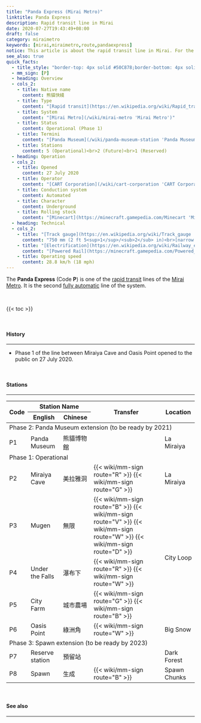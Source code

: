 ```yaml
---
title: "Panda Express (Mirai Metro)"
linktitle: Panda Express
description: Rapid transit line in Mirai
date: 2020-07-27T19:43:49+08:00
draft: false
category: miraimetro
keywords: [mirai,miraimetro,route,pandaexpress]
notice: This article is about the rapid transit line in Mirai. For the American fast food restaurant chain, see [Panda Express](https://en.wikipedia.org/wiki/Panda_Express 'Panda Express').
see_also: true
quick_facts:
  - title_style: "border-top: 4px solid #50C878;border-bottom: 4px solid #50C878;padding:2px 0;"
  - mm_sign: [P]
  - heading: Overview
  - cols_2:
    - title: Native name
      content: 熊貓快綫
    - title: Type
      content: "[Rapid transit](https://en.wikipedia.org/wiki/Rapid_transit 'Rapid transit')"
    - title: System
      content: "[Mirai Metro](/wiki/mirai-metro 'Mirai Metro')"
    - title: Status
      content: Operational (Phase 1)
    - title: Termini
      content: "[Panda Museum](/wiki/panda-museum-station 'Panda Museum Station')<br>[Oasis Point](/wiki/oasis-point-station 'Oasis Point Station')"
    - title: Stations
      content: 5 (Operational)<br>2 (Future)<br>1 (Reserved)
  - heading: Operation
  - cols_2:
    - title: Opened
      content: 27 July 2020
    - title: Operator
      content: "[CART Corporation](/wiki/cart-corporation 'CART Corporation')"
    - title: Conduction system
      content: Automated
    - title: Character
      content: Underground
    - title: Rolling stock
      content: "[Minecart](https://minecraft.gamepedia.com/Minecart 'Minecart')<br>(Lime [Concrete](https://minecraft.gamepedia.com/Concrete 'Concrete'))"
  - heading: Technical
  - cols_2:
    - title: "[Track gauge](https://en.wikipedia.org/wiki/Track_gauge 'Track gauge')"
      content: "750 mm (2 ft ​5<sup>1</sup>/<sub>2</sub> in)<br>[narrow gauge](https://en.wikipedia.org/wiki/Narrow-gauge_railway 'Narrow-gauge railway')"
    - title: "[Electrification](https://en.wikipedia.org/wiki/Railway_electrification_system 'Railway electrification system')"
      content: "[Powered Rail](https://minecraft.gamepedia.com/Powered_Rail 'Powered Rail')"
    - title: Operating speed
      content: 28.8 km/h (18 mph)
---
```


The **Panda Express** (Code **P**) is one of the [rapid transit](https://en.wikipedia.org/wiki/Rapid_transit "Rapid transit") lines of the [Mirai Metro](/wiki/mirai-metro "Mirai Metro"). It is the second [fully automatic](https://en.wikipedia.org/wiki/Automatic_train_operation "Automatic train operation") line of the system.

<br>

{{< toc >}}

<br>

#### History

---

- Phase 1 of the line between Miraiya Cave and Oasis Point opened to the public on 27 July 2020.

<br>

#### Stations

---

<div class="table-responsive">
  <table class="table table-sm table-bordered table-700 text-center">
    <thead class="thead-light">
      <tr>
        <th rowspan="2">Code</th>
        <th colspan="2">Station Name</th>
        <th rowspan="2">Transfer</th>
        <th rowspan="2">Location</th>
      </tr>
      <tr>
        <th>English</th>
        <th>Chinese</th>
      </tr>
    </thead>
    <tbody>
      <tr>
        <td colspan="5" class="alert-warning font-weight-bold">
          Phase 2: Panda Museum extension <span class="small font-italic font-weight-bold">(to be ready by 2021)</span>
        </td>
      </tr>
      <tr class="alert-light">
        <td>
          <span class="station-code station-code-sm station-code-pe rounded-circle">P1</span>
        </td>
        <td class="font-italic">Panda Museum</td>
        <td class="font-italic">熊貓博物館</td>
        <td></td>
        <td>La Miraiya</td>
      </tr>
      <tr>
        <td colspan="5" class="alert-success font-weight-bold">
          Phase 1: Operational
        </td>
      </tr>
      <tr>
        <td>
          <span class="station-code station-code-sm station-code-pe rounded-circle">P2</span>
        </td>
        <td>Miraiya Cave</td>
        <td>美拉雅洞</td>
        <td>
          {{< wiki/mm-sign route="R" >}}
          {{< wiki/mm-sign route="G" >}}
        </td>
        <td>La Miraiya</td>
      </tr>
      <tr>
        <td>
          <span class="station-code station-code-sm station-code-pe rounded-circle">P3</span>
        </td>
        <td>Mugen</td>
        <td>無限</td>
        <td>
          {{< wiki/mm-sign route="B" >}}
          {{< wiki/mm-sign route="V" >}}
          {{< wiki/mm-sign route="W" >}}
          {{< wiki/mm-sign route="D" >}}
        </td>
        <td rowspan="3">City Loop</td>
      </tr>
      <tr>
        <td>
          <span class="station-code station-code-sm station-code-pe rounded-circle">P4</span>
        </td>
        <td>Under the Falls</td>
        <td>瀑布下</td>
        <td>
          {{< wiki/mm-sign route="R" >}}
          {{< wiki/mm-sign route="W" >}}
        </td>
      </tr>
      <tr>
        <td>
          <span class="station-code station-code-sm station-code-pe rounded-circle">P5</span>
        </td>
        <td>City Farm</td>
        <td>城市農場</td>
        <td>
          {{< wiki/mm-sign route="G" >}}
          {{< wiki/mm-sign route="B" >}}
        </td>
      </tr>
      <tr>
        <td>
          <span class="station-code station-code-sm station-code-pe rounded-circle">P6</span>
        </td>
        <td>Oasis Point</td>
        <td>綠洲角</td>
        <td>
          {{< wiki/mm-sign route="W" >}}
        </td>
        <td>Big Snow</td>
      </tr>
      <tr>
        <td colspan="5" class="alert-warning font-weight-bold">
          Phase 3: Spawn extension <span class="small font-italic font-weight-bold">(to be ready by 2023)</span>
        </td>
      </tr>
      <tr class="alert-light">
        <td>
          <span class="station-code station-code-sm station-code-pe rounded-circle">P7</span>
        </td>
        <td class="font-italic">Reserve station</td>
        <td class="font-italic">預留站</td>
        <td></td>
        <td>Dark Forest</td>
      </tr>
      <tr class="alert-light">
        <td>
          <span class="station-code station-code-sm station-code-pe rounded-circle">P8</span>
        </td>
        <td class="font-italic">Spawn</td>
        <td class="font-italic">生成</td>
        <td>
          {{< wiki/mm-sign route="B" >}}
        </td>
        <td>Spawn Chunks</td>
      </tr>
    </tbody>
  </table>
</div>

<br>

#### See also

---